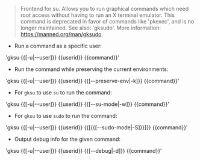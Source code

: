 > Frontend for su.
> Allows you to run graphical commands which need root access without having to run an X terminal emulator.
> This command is deprecated in favor of commands like 'pkexec', and is no longer maintained.
> See also: 'gksudo'.
> More information: <https://manned.org/man/gksudo>.

- Run a command as a specific user:

'gksu {{[-u|--user]}} {{userid}} {{command}}'

- Run the command while preserving the current environments:

'gksu {{[-u|--user]}} {{userid}} {{[--preserve-env|-k]}} {{command}}'

- For `gksu` to use `su` to run the command:

'gksu {{[-u|--user]}} {{userid}} {{[--su-mode|-w]}} {{command}}'

- For `gksu` to use `sudo` to run the command:

'gksu {{[-u|--user]}} {{userid}} {{[{{[--sudo-mode|-S]}}]}} {{command}}'

- Output debug info for the given command:

'gksu {{[-u|--user]}} {{userid}} {{[--debug|-d]}} {{command}}'
